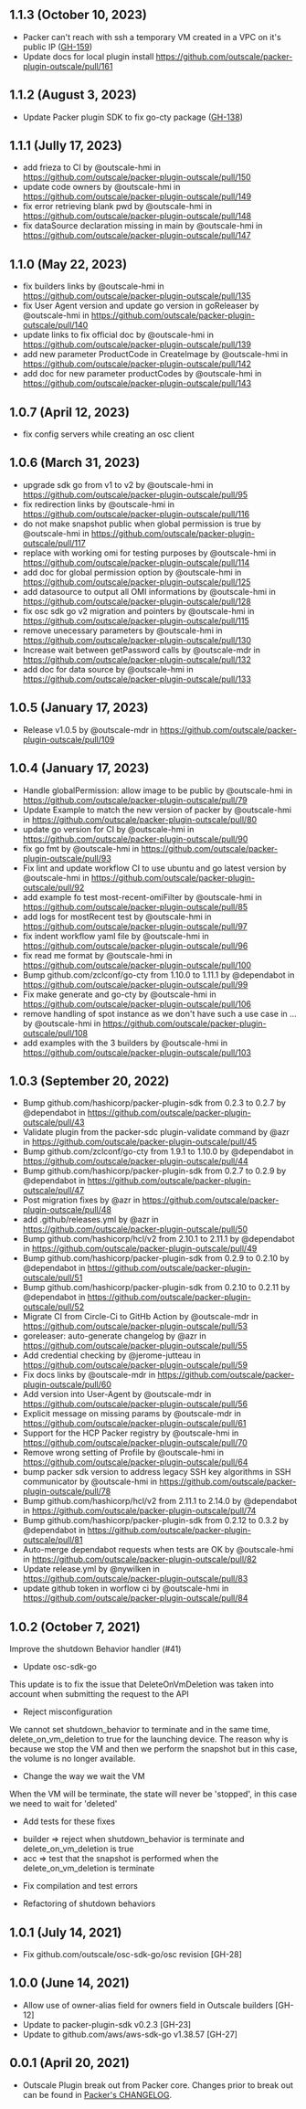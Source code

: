 ## 1.1.3 (October 10, 2023)

* Packer can't reach with ssh a temporary VM created in a VPC on it's public IP ([GH-159](https://github.com/outscale/packer-plugin-outscale/issues/159))
* Update docs for local plugin install https://github.com/outscale/packer-plugin-outscale/pull/161

## 1.1.2 (August 3, 2023)

* Update Packer plugin SDK to fix go-cty package ([GH-138](https://github.com/outscale/packer-plugin-outscale/issues/138))

## 1.1.1 (Jully 17, 2023)

* add frieza to CI by @outscale-hmi in https://github.com/outscale/packer-plugin-outscale/pull/150
* update code owners by @outscale-hmi in https://github.com/outscale/packer-plugin-outscale/pull/149
* fix error retrieving blank pwd by @outscale-hmi in https://github.com/outscale/packer-plugin-outscale/pull/148
* fix dataSource declaration missing in main by @outscale-hmi in https://github.com/outscale/packer-plugin-outscale/pull/147

## 1.1.0 (May 22, 2023)

* fix builders links by @outscale-hmi in https://github.com/outscale/packer-plugin-outscale/pull/135
* fix User Agent version and update go version in goReleaser  by @outscale-hmi in https://github.com/outscale/packer-plugin-outscale/pull/140
* update links to fix official doc by @outscale-hmi in https://github.com/outscale/packer-plugin-outscale/pull/139
* add new parameter ProductCode in CreateImage by @outscale-hmi in https://github.com/outscale/packer-plugin-outscale/pull/142
* add doc for new parameter productCodes by @outscale-hmi in https://github.com/outscale/packer-plugin-outscale/pull/143

## 1.0.7 (April 12, 2023)

* fix config servers while creating an osc client

## 1.0.6 (March 31, 2023)

* upgrade sdk go from v1 to v2 by @outscale-hmi in https://github.com/outscale/packer-plugin-outscale/pull/95
* fix redirection links by @outscale-hmi in https://github.com/outscale/packer-plugin-outscale/pull/116
* do not make snapshot public when global permission is true by @outscale-hmi in https://github.com/outscale/packer-plugin-outscale/pull/117
* replace with working omi for testing purposes  by @outscale-hmi in https://github.com/outscale/packer-plugin-outscale/pull/114
* add doc for global permission option by @outscale-hmi in https://github.com/outscale/packer-plugin-outscale/pull/125
* add datasource to output all OMI informations by @outscale-hmi in https://github.com/outscale/packer-plugin-outscale/pull/128
* fix osc sdk go v2 migration and pointers by @outscale-hmi in https://github.com/outscale/packer-plugin-outscale/pull/115
* remove unecessary parameters by @outscale-hmi in https://github.com/outscale/packer-plugin-outscale/pull/130
* Increase wait between getPassword calls by @outscale-mdr in https://github.com/outscale/packer-plugin-outscale/pull/132
* add doc for data source by @outscale-hmi in https://github.com/outscale/packer-plugin-outscale/pull/133

## 1.0.5 (January 17, 2023)

* Release v1.0.5 by @outscale-mdr in https://github.com/outscale/packer-plugin-outscale/pull/109

## 1.0.4 (January 17, 2023)

* Handle globalPermission: allow image to be public by @outscale-hmi in https://github.com/outscale/packer-plugin-outscale/pull/79
* Update Example to match the new version of packer  by @outscale-hmi in https://github.com/outscale/packer-plugin-outscale/pull/80
* update go version for CI by @outscale-hmi in https://github.com/outscale/packer-plugin-outscale/pull/90
* fix go fmt by @outscale-hmi in https://github.com/outscale/packer-plugin-outscale/pull/93
* Fix lint and update workflow CI to use ubuntu and go latest version  by @outscale-hmi in https://github.com/outscale/packer-plugin-outscale/pull/92
* add example fo test most-recent-omiFilter by @outscale-hmi in https://github.com/outscale/packer-plugin-outscale/pull/85
* add logs for mostRecent test by @outscale-hmi in https://github.com/outscale/packer-plugin-outscale/pull/97
* fix indent workflow yaml file by @outscale-hmi in https://github.com/outscale/packer-plugin-outscale/pull/96
* fix read me format by @outscale-hmi in https://github.com/outscale/packer-plugin-outscale/pull/100
* Bump github.com/zclconf/go-cty from 1.10.0 to 1.11.1 by @dependabot in https://github.com/outscale/packer-plugin-outscale/pull/99
* Fix make generate and go-cty  by @outscale-hmi in https://github.com/outscale/packer-plugin-outscale/pull/106
* remove handling of spot instance as we don't have such a use case in … by @outscale-hmi in https://github.com/outscale/packer-plugin-outscale/pull/108
* add examples with the 3 builders by @outscale-hmi in https://github.com/outscale/packer-plugin-outscale/pull/103

## 1.0.3 (September 20, 2022)

* Bump github.com/hashicorp/packer-plugin-sdk from 0.2.3 to 0.2.7 by @dependabot in https://github.com/outscale/packer-plugin-outscale/pull/43
* Validate plugin from the packer-sdc plugin-validate command by @azr in https://github.com/outscale/packer-plugin-outscale/pull/45
* Bump github.com/zclconf/go-cty from 1.9.1 to 1.10.0 by @dependabot in https://github.com/outscale/packer-plugin-outscale/pull/44
* Bump github.com/hashicorp/packer-plugin-sdk from 0.2.7 to 0.2.9 by @dependabot in https://github.com/outscale/packer-plugin-outscale/pull/47
* Post migration fixes by @azr in https://github.com/outscale/packer-plugin-outscale/pull/48
* add .github/releases.yml by @azr in https://github.com/outscale/packer-plugin-outscale/pull/50
* Bump github.com/hashicorp/hcl/v2 from 2.10.1 to 2.11.1 by @dependabot in https://github.com/outscale/packer-plugin-outscale/pull/49
* Bump github.com/hashicorp/packer-plugin-sdk from 0.2.9 to 0.2.10 by @dependabot in https://github.com/outscale/packer-plugin-outscale/pull/51
* Bump github.com/hashicorp/packer-plugin-sdk from 0.2.10 to 0.2.11 by @dependabot in https://github.com/outscale/packer-plugin-outscale/pull/52
* Migrate CI from Circle-Ci to  GitHb Action by @outscale-mdr in https://github.com/outscale/packer-plugin-outscale/pull/53
* goreleaser: auto-generate changelog by @azr in https://github.com/outscale/packer-plugin-outscale/pull/55
* Add credential checking by @jerome-jutteau in https://github.com/outscale/packer-plugin-outscale/pull/59
* Fix docs links by @outscale-mdr in https://github.com/outscale/packer-plugin-outscale/pull/60
* Add version into User-Agent by @outscale-mdr in https://github.com/outscale/packer-plugin-outscale/pull/56
* Explicit message on missing params by @outscale-mdr in https://github.com/outscale/packer-plugin-outscale/pull/61
* Support for the HCP Packer registry by @outscale-hmi in https://github.com/outscale/packer-plugin-outscale/pull/70
* Remove wrong setting of Profile by @outscale-hmi in https://github.com/outscale/packer-plugin-outscale/pull/64
* bump packer sdk version to address legacy SSH key algorithms in SSH communicator by @outscale-hmi in https://github.com/outscale/packer-plugin-outscale/pull/78
* Bump github.com/hashicorp/hcl/v2 from 2.11.1 to 2.14.0 by @dependabot in https://github.com/outscale/packer-plugin-outscale/pull/74
* Bump github.com/hashicorp/packer-plugin-sdk from 0.2.12 to 0.3.2 by @dependabot in https://github.com/outscale/packer-plugin-outscale/pull/81
* Auto-merge dependabot requests when tests are OK by @outscale-hmi in https://github.com/outscale/packer-plugin-outscale/pull/82
* Update release.yml by @nywilken in https://github.com/outscale/packer-plugin-outscale/pull/83
* update github token in worflow ci by @outscale-hmi in https://github.com/outscale/packer-plugin-outscale/pull/84

## 1.0.2 (October 7, 2021)

Improve the shutdown Behavior handler (#41)

* Update osc-sdk-go

This update is to fix the issue that DeleteOnVmDeletion was taken into
account when submitting the request to the API

* Reject misconfiguration

We cannot set shutdown_behavior to terminate and in the same time,
delete_on_vm_deletion to true for the launching device. The reason why
is because we stop the VM and then we perform the snapshot but in this
case, the volume is no longer available.

* Change the way we wait the VM

When the VM will be terminate, the state will never be 'stopped', in
this case we need to wait for 'deleted'

* Add tests for these fixes

- builder => reject when shutdown_behavior is terminate and
delete_on_vm_deletion is true
- acc => test that the snapshot is performed when the
delete_on_vm_deletion is terminate

* Fix compilation and test errors

* Refactoring of shutdown behaviors

## 1.0.1 (July 14, 2021)

* Fix github.com/outscale/osc-sdk-go/osc revision [GH-28]

## 1.0.0 (June 14, 2021)

* Allow use of owner-alias field for owners field in Outscale builders [GH-12]
* Update to packer-plugin-sdk v0.2.3 [GH-23]
* Update to github.com/aws/aws-sdk-go v1.38.57 [GH-27]

## 0.0.1 (April 20, 2021)

* Outscale Plugin break out from Packer core. Changes prior to break out can be found in [Packer's CHANGELOG](https://github.com/hashicorp/packer/blob/master/CHANGELOG.md).
